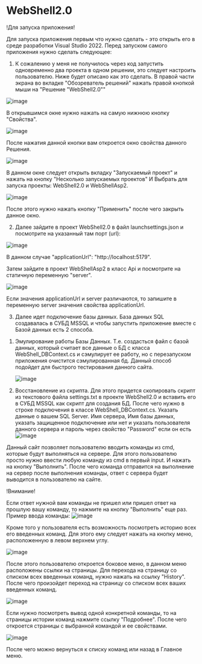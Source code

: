 # WebShell2.0
!Для запуска приложения!

Для запуска приложения первым что нужно сделать - это открыть его в среде разработки Visual Studio 2022.
Перед запуском самого приложения нужно сделать следующее:

1. К сожалению у меня не получилось через код запустить одновременно два проекта в одном решении, это следует настроить пользователю. Ниже будет описано как это сделать. 
В правой части экрана во вкладке "Обозреватель решений" нажать правой кнопкой мыши на "Решение "WebShell2.0""

![image](https://user-images.githubusercontent.com/73583155/196357539-658abb41-d817-44e4-a145-9cfceb2bb94e.png)

В открывшимся окне нужно нажать на самую нижнюю кнопку "Свойства".

![image](https://user-images.githubusercontent.com/73583155/196358253-59e9f69e-fa8b-4c14-a586-8879df2d3871.png)

После нажатия данной кнопки вам откроется окно свойства данного Решения. 

![image](https://user-images.githubusercontent.com/73583155/196358739-d9391aa0-7cab-47cd-b58f-68640eb88ccf.png)

В данном окне следует открыть вкладку "Запускаемый проект" и нажать на кнопку "Несколько запускаемых проектов" И Выбрать для запуска проекты: WebShell2.0 и WebShellAsp2.

![image](https://user-images.githubusercontent.com/73583155/196359377-d4b9c451-e5e5-45b2-a84a-2db9804632bc.png)

После этого нужно нажать кнопку "Применить" после чего закрыть данное окно.

2. Далее зайдите в проект WebShell2.0 в файл launchsettings.json и посмотрите на указанный там порт (url):

![image](https://user-images.githubusercontent.com/73583155/196360708-bcfe6121-826c-4087-9a66-ffd2579b31b5.png)

В данном случае "applicationUrl": "http://localhost:5179".

Затем зайдите в проект WebShellAsp2 в класс Api и посмотрите на статичную переменную "server".

![image](https://user-images.githubusercontent.com/73583155/196361239-af572a01-5759-4975-9d9c-81001f076c29.png)

Если значения applicationUrl и server различаются, то запишите в переменную server значения свойства applicationUrl.

3. Далее идет подключение базы данных. База данных SQL создавалась в СУБД MSSQL и чтобы запустить приложение вместе с Базой данных есть 2 способа.
  1) Эмулирование работы Базы Данных.
     Т.е. создасться файл с базой данных, который считает все данные о БД с класса WebShell_DBContext.cs и сэмулирует ее работу, но с перезапуском приложения очистится сэмулированная бд. Данный способ подойдет для быстрого тестирования данного сайта.
     
     ![image](https://user-images.githubusercontent.com/73583155/196368909-4c29027f-ba78-4d5e-8e25-1259b89401bb.png)

  2) Восстановление из скрипта.
     Для этого придется скопировать скрипт из текстового файла settings.txt в проекте WebShell2.0 и вставить его в СУБД MSSQL как скрипт для создания БД. 
     После чего нужно в строке подключения в классе WebShell_DBContext.cs. Указать данные о вашем SQL Server.
     Имя сервера, Имя базы данных, указать защищенное подключение или нет и указать пользователя данного сервера и пароль через свойство "Password" если он есть
![image](https://user-images.githubusercontent.com/73583155/196366818-4c3ff155-11a8-46b4-9fd8-6ea0bb46c03d.png)

Данный сайт позволяет пользователю вводить команды из cmd, которые будут выполняться на сервере.
Для этого пользователю просто нужно ввести любую команду из cmd в первый input. И нажать на кнопку "Выполнить".
После чего команда отправится на выполнение на сервер после выполнения команды, ответ с сервера будет выводится в пользователю на сайте.

!Внимание!

Если ответ нужной вам команды не пришел или пришел ответ на прошлую вашу команду, то нажмите на кнопку "Выполнить" еще раз.
Пример ввода команды:
![image](https://user-images.githubusercontent.com/73583155/196355189-68b06ade-4b48-4b45-9eda-ab292cf3ac78.png)

Кроме того у пользователя есть возможность посмотреть историю всех его введенных команд.
Для этого ему следует нажать на кнопку меню, расположенную в левом верхнем углу.

![image](https://user-images.githubusercontent.com/73583155/196372036-1bdfde36-0337-45c2-b50c-1f924f7cd870.png)

После этого пользователю откроется боковое меню, в данном меню расположены ссылки на страницы. 
Для перехода на страницу со списком всех введенных команд, нужно нажать на ссылку "History". После чего произойдет переход на страницу со списком всех ваших введенных команд.

![image](https://user-images.githubusercontent.com/73583155/196373743-34e26a90-df71-43cd-bf70-d299dc791bf2.png)

Если нужно посмотреть вывод одной конкретной команды, то на страницы истории команд нажмите ссылку "Подробнее". 
После чего откроется страницы с выбранной командой и ее свойствами.

![image](https://user-images.githubusercontent.com/73583155/196374464-2a8b8446-5ec4-4bfd-9dfb-a93b3df50ff7.png)

После чего можно вернуться к списку команд или назад в Главное меню.
